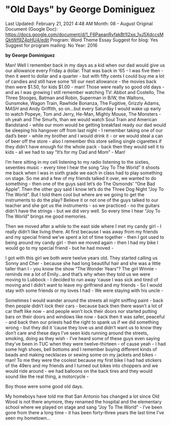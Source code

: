 # "Old Days" by George Dominiguez

Last Updated: February 21, 2021 4:48 AM
Month: 08 - August
Original Document (Google Doc): https://docs.google.com/document/d/1_F6PaeanRvfakBt1l2xq_1yJ5XdccsMQktWf9Z4pHU4/edit
Program: Word Theme Essay
Suggest for blog: Yes
Suggest for program mailing: No
Year: 2016

**by George Dominiguez**

Man! Well I remember back in my days as a kid when our dad would give us our allowance every Friday a dollar. That was back in ‘65 - I was five then - then it went to dollar and a quarter - but with fifty cents I could buy me a lot of candies and still have some ‘till our next allowance - the movies back then were $1.50, for kids $1.00 - man! Those were really so good old days - and as I was growing I still remember watching TV: Abbot and Costello, The Three Stooges, Batman and Robin, Superman in B/W, the Waltons, Gunsmoke, Wagon Train, Rawhide Bonanza, The Fugitive, Grizzly Adams, M*A*S*H* and Andy Griffith, so on...but every Saturday I would wake up early to watch Popeye, Tom and Jerry, He-Man, Mighty Mouse, The Monsters - oh yeah and The Smurfs, than we would watch Soul Train and American Bandstand - while our mom would be getting breakfast ready our dad would be sleeping his hangover off from last night - I remember taking one of our dad’s beer - while my brother and I would drink it - or we would steal a can of beer off the store - also I remember this store selling single cigarettes if they didn’t have enough for the whole pack - back then they would sell it to kids - all we had to say “It’s for my Dad and Mom” - Man!

I’m here sitting in my cell listening to my radio listening to the sixties, seventies music - every time I hear the song “Joy To The World” it shoots me back when I was in sixth grade we each in class had to play something on stage. So me and a few of my friends talked it over, we wanted to do something - then one of the guys said let’s do The Osmonds’ “One Bad Apple”. Then the other guy said I know let’s do the Three Dog Night “Joy To The World”. But I told them cool but where are we going to get the instruments to do the play? Believe it or not one of the guys talked to our teacher and she got us the instruments - so we practiced - no the guitars didn’t have the strings - but we did very well. So every time I hear “Joy To The World” brings me good memories.

Then we moved after a while to the east side where I met my candy girl - I really didn’t like living there. At first because I was away from my friends and my special friend we’ve spent a lot of time together - then I got used to being around my candy girl - then we moved again - then I had my bike I would go to my special friend - but he had moved -

I got with this girl we both were twelve years old. They started calling us Sonny and Cher - because she had long beautiful hair and she was a little taller than I - you know the show “The Wonder Years”? The girl Winnie - reminds me a lot of Emily...and that’s why when they told us we were moving to Lubbock - I decided to run away ‘cause I was sick and tired of moving and I didn’t want to leave my girlfriend and my friends - So I would stay with some friends or my loves I had - We were staying with his uncle -

Sometimes I would wander around the streets all night sniffing paint - back then people didn’t lock their cars - because back then there wasn’t a lot of car theft like now - and people won’t lock their doors nor started putting bars on their doors and windows like now - back then it was safer, peaceful - and back then our priests had the right to spank us if we did something wrong - but they did it ‘cause they love us and didn’t want us to know they don’t care and these days I’ve seen kids running around the streets, smoking, doing as they wish - I’ve heard some of these guys even saying they’ve been in TUC when they were twelve-thirteen - of cause yeah - I had some high shoes, bell bottoms and I remember buying different kinds of beads and making necklaces or sewing some on my jackets and bikes - man! To me they were the coolest because my first bike I had had stickers of the 49ers and my friends and I turned out bikes into choppers and we would ride around - we had balloons on the back tires and they would sound like the real thing, a motorcycle -

Boy those were some good old days.

My homeboys have told me that San Antonio has changed a lot since Old Wood is not there anymore, they renamed the hospital and the elementary school where we played on stage and sang “Joy To The World” - I’ve been gone from there a long time - it has been forty-three years the last time I’ve seen my hometown...